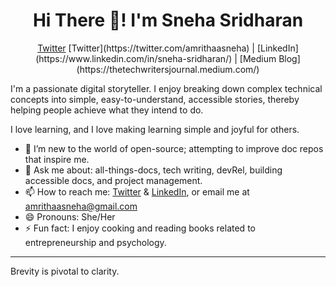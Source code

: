 <h1 align="center">Hi There 👋! I'm Sneha Sridharan</h1>

<p align="center"> <a href="https://twitter.com/amrithaasneha">Twitter</a> [Twitter](https://twitter.com/amrithaasneha) | [LinkedIn](https://www.linkedin.com/in/sneha-sridharan/) | [Medium Blog](https://thetechwritersjournal.medium.com/) </p>

I'm a passionate digital storyteller. I enjoy breaking down complex technical concepts into simple, easy-to-understand, accessible stories, thereby helping people achieve what they intend to do.

I love learning, and I love making learning simple and joyful for others.

- 🌱 I’m new to the world of open-source; attempting to improve doc repos that inspire me.
- 💬 Ask me about: all-things-docs, tech writing, devRel, building accessible docs, and project management.
- 📫 How to reach me: [Twitter](https://twitter.com/amrithaasneha) & [LinkedIn](https://www.linkedin.com/in/sneha-sridharan/), or email me at amrithaasneha@gmail.com
- 😄 Pronouns: She/Her
- ⚡ Fun fact: I enjoy cooking and reading books related to entrepreneurship and psychology.
------------------------------------

Brevity is pivotal to clarity. 

